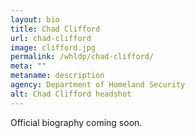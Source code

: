 ```yaml
---
layout: bio
title: Chad Clifford
url: chad-clifford
image: clifford.jpg
permalink: /whldp/chad-clifford/
meta: ""
metaname: description
agency: Department of Homeland Security
alt: Chad Clifford headshot
---
```


Official biography coming soon.
